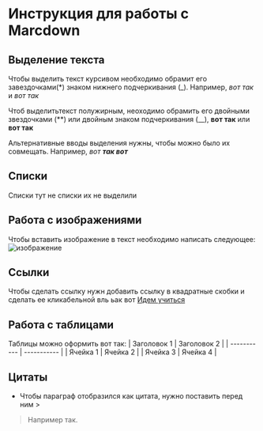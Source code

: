 # Инструкция для работы с Marcdown

## Выделение текста

Чтобы выделить текст курсивом необходимо обрамит его завездочками(*) знаком нижнего подчеркивания (_). Например, *вот так* и _вот так_

Чтоб выделитьтекст полужирным, неоходимо обрамить его двойными звездочками (**) или двойным знаком подчеркивания (__), **вот так** или __вот так__

Альтернативные вводы выделения нужны, чтобы можно было их совмещать. Например, _вот **так вот**_
## Списки
Списки тут не списки их не выделили
## Работа с изображениями

Чтобы вставить изображение в текст необходимо написать следующее:
![изображение](картинка.png)
## Ссылки
Чтобы сделать ссылку нужн добавить ссылку в квадратные скобки и сделать ее кликабельной вль ьак вот [Идем учиться](https://gb.ru)

## Работа с таблицами
Таблицы  можно оформить вот так:
| Заголовок 1 | Заголовок 2 |
| ----------- | ----------- |
| Ячейка 1    | Ячейка 2   |
| Ячейка 3    | Ячейка 4   |
## Цитаты

* Чтобы параграф отобразился как цитата, нужно поставить перед ним >
> Например так.

